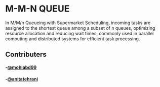 # M-M-N QUEUE

In M/M/n Queueing with Supermarket Scheduling, incoming tasks are assigned to the shortest queue among a subset of n queues, optimizing resource allocation and reducing wait times, commonly used in parallel computing and distributed systems for efficient task processing.

## Contributers

#### -[@mohiabd99](https://github.com/Mohiabd99)
#### -[@anitatehrani](https://github.com/anitatehrani)
